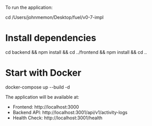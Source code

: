   To run the application:

  cd /Users/johnmemon/Desktop/fuel/v0-7-impl
  # Install dependencies
  cd backend && npm install && cd ../frontend && npm install && cd ..
  # Start with Docker
  docker-compose up --build -d

  The application will be available at:
  - Frontend: http://localhost:3000
  - Backend API: http://localhost:3001/api/v1/activity-logs
  - Health Check: http://localhost:3001/health
